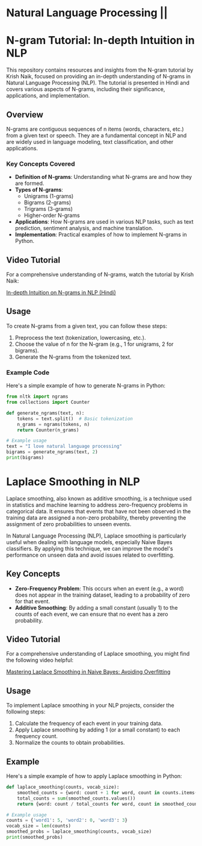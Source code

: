 
# Natural Language Processing ||

# N-gram Tutorial: In-depth Intuition in NLP

This repository contains resources and insights from the N-gram tutorial by Krish Naik, focused on providing an in-depth understanding of N-grams in Natural Language Processing (NLP). The tutorial is presented in Hindi and covers various aspects of N-grams, including their significance, applications, and implementation.

## Overview

N-grams are contiguous sequences of n items (words, characters, etc.) from a given text or speech. They are a fundamental concept in NLP and are widely used in language modeling, text classification, and other applications.

### Key Concepts Covered

- **Definition of N-grams**: Understanding what N-grams are and how they are formed.
- **Types of N-grams**: 
  - Unigrams (1-grams)
  - Bigrams (2-grams)
  - Trigrams (3-grams)
  - Higher-order N-grams
- **Applications**: How N-grams are used in various NLP tasks, such as text prediction, sentiment analysis, and machine translation.
- **Implementation**: Practical examples of how to implement N-grams in Python.

## Video Tutorial

For a comprehensive understanding of N-grams, watch the tutorial by Krish Naik:

[In-depth Intuition on N-grams in NLP (Hindi)](https://www.youtube.com/watch?v=VIDEO_ID)

## Usage

To create N-grams from a given text, you can follow these steps:

1. Preprocess the text (tokenization, lowercasing, etc.).
2. Choose the value of n for the N-gram (e.g., 1 for unigrams, 2 for bigrams).
3. Generate the N-grams from the tokenized text.

### Example Code

Here's a simple example of how to generate N-grams in Python:

```python
from nltk import ngrams
from collections import Counter

def generate_ngrams(text, n):
    tokens = text.split()  # Basic tokenization
    n_grams = ngrams(tokens, n)
    return Counter(n_grams)

# Example usage
text = "I love natural language processing"
bigrams = generate_ngrams(text, 2)
print(bigrams)
```

# Laplace Smoothing in NLP

Laplace smoothing, also known as additive smoothing, is a technique used in statistics and machine learning to address zero-frequency problems in categorical data. It ensures that events that have not been observed in the training data are assigned a non-zero probability, thereby preventing the assignment of zero probabilities to unseen events.

In Natural Language Processing (NLP), Laplace smoothing is particularly useful when dealing with language models, especially Naive Bayes classifiers. By applying this technique, we can improve the model's performance on unseen data and avoid issues related to overfitting.

## Key Concepts

- **Zero-Frequency Problem**: This occurs when an event (e.g., a word) does not appear in the training dataset, leading to a probability of zero for that event.
- **Additive Smoothing**: By adding a small constant (usually 1) to the counts of each event, we can ensure that no event has a zero probability.

## Video Tutorial

For a comprehensive understanding of Laplace smoothing, you might find the following video helpful:

[Mastering Laplace Smoothing in Naive Bayes: Avoiding Overfitting](https://www.youtube.com/watch?v=mmguq4BHVCc)

## Usage

To implement Laplace smoothing in your NLP projects, consider the following steps:

1. Calculate the frequency of each event in your training data.
2. Apply Laplace smoothing by adding 1 (or a small constant) to each frequency count.
3. Normalize the counts to obtain probabilities.

## Example

Here's a simple example of how to apply Laplace smoothing in Python:

```python
def laplace_smoothing(counts, vocab_size):
    smoothed_counts = {word: count + 1 for word, count in counts.items()}
    total_counts = sum(smoothed_counts.values())
    return {word: count / total_counts for word, count in smoothed_counts.items()}

# Example usage
counts = {'word1': 5, 'word2': 0, 'word3': 3}
vocab_size = len(counts)
smoothed_probs = laplace_smoothing(counts, vocab_size)
print(smoothed_probs)
